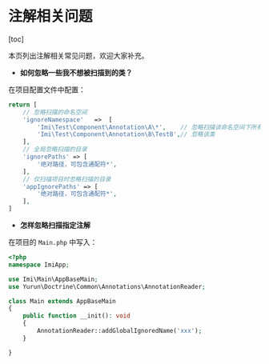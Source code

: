 # 注解相关问题

[toc]

本页列出注解相关常见问题，欢迎大家补充。

* **如何忽略一些我不想被扫描到的类？**

在项目配置文件中配置：

```php
return [
    // 忽略扫描的命名空间
    'ignoreNamespace'   =>  [
        'Imi\Test\Component\Annotation\A\*',    // 忽略扫描该命名空间下所有类
        'Imi\Test\Component\Annotation\B\TestB',// 忽略该类
    ],
    // 全局忽略扫描的目录
    'ignorePaths' => [
        '绝对路径，可包含通配符*',
    ],
    // 仅扫描项目时忽略扫描的目录
    'appIgnorePaths' => [
        '绝对路径，可包含通配符*',
    ],
]
```

* **怎样忽略扫描指定注解**

在项目的 `Main.php` 中写入：

```php
<?php
namespace ImiApp;

use Imi\Main\AppBaseMain;
use Yurun\Doctrine\Common\Annotations\AnnotationReader;

class Main extends AppBaseMain
{
    public function __init(): void
    {
        AnnotationReader::addGlobalIgnoredName('xxx');
    }

}
```
